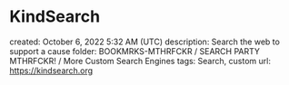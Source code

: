 # KindSearch

created: October 6, 2022 5:32 AM (UTC)
description: Search the web to support a cause
folder: BOOKMRKS-MTHRFCKR / SEARCH PARTY MTHRFCKR! / More Custom Search Engines
tags: Search, custom
url: https://kindsearch.org